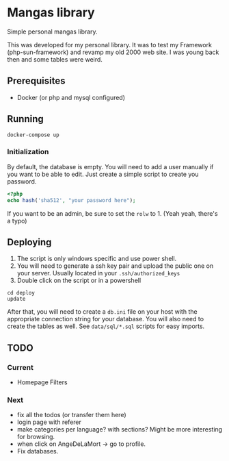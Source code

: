 # Mangas library

Simple personal mangas library.

This was developed for my personal library. It was to test my Framework (php-sun-framework) and revamp 
my old 2000 web site. I was young back then and some tables were weird.

## Prerequisites

* Docker (or php and mysql configured)

## Running

```Shell
docker-compose up
```

### Initialization

By default, the database is empty. You will need to add a user manually if you
want to be able to edit. Just create a simple script to create you password.
 
```PHP
<?php
echo hash('sha512', "your password here");
```

If you want to be an admin, be sure to set the ``rolw`` to 1. (Yeah yeah, there's a typo)

## Deploying

1. The script is only windows specific and use power shell.
1. You will need to generate a ssh key pair and upload the public one on your server. Usually located in your ``.ssh/authorized_keys``
1. Double click on the script or in a powershell

```Shell
cd deploy
update
```

After that, you will need to create a ``db.ini`` file on your host with the appropriate
connection string for your database. You will also need to create the tables as well.
See ``data/sql/*.sql`` scripts for easy imports.

## TODO

### Current

* Homepage Filters

### Next

* fix all the todos (or transfer them here)
* login page with referer
* make categories per language? with sections? Might be more interesting for browsing.
* when click on AngeDeLaMort -> go to profile.
* Fix databases.